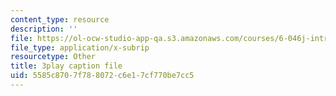 ```yaml
---
content_type: resource
description: ''
file: https://ol-ocw-studio-app-qa.s3.amazonaws.com/courses/6-046j-introduction-to-algorithms-sma-5503-fall-2005/5585c8707f788072c6e17cf770be7cc5_kBwUoWpeH_Q.srt
file_type: application/x-subrip
resourcetype: Other
title: 3play caption file
uid: 5585c870-7f78-8072-c6e1-7cf770be7cc5
---
```

